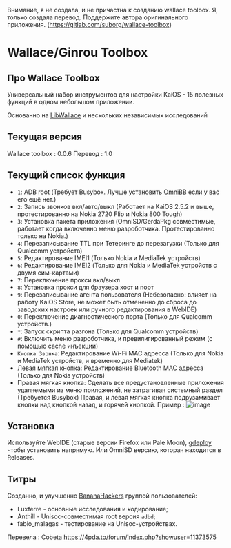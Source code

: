 Внимание, я не создала, и не причастна к созданию wallace toolbox. Я, только создала перевод. Поддержите автора оригинального приложения. (https://gitlab.com/suborg/wallace-toolbox)
# Wallace/Ginrou Toolbox

## Про Wallace Toolbox

Универсальный набор инструментов для настройки KaiOS - 15 полезных функций в одном небольшом приложении.

Основанно на [LibWallace](https://gist.github.com/plugnburn/00fa61006513cdb0a12adf61a6e425e1) и нескольких независимых исследований

## Текущая версия

Wallace toolbox : 0.0.6
Перевод : 1.0

## Текущий список функция

- `1`: ADB root (Требует Busybox. Лучше установить [OmniBB](https://gitlab.com/suborg/omnibb) если у вас его ещё нет.)
- `2`: Запись звонков вкл/авто/выкл (Работает на KaiOS 2.5.2 и выше, протестированно на Nokia 2720 Flip и Nokia 800 Tough)
- `3`: Установка пакета приложения (OmniSD/GerdaPkg совместимые, работает когда включенно меню разроботчика. Протестированно только на Nokia.)
- `4`: Перезаписывание TTL при Тетеринге до перезагузки (Только для Qualcomm устройств)
- `5`: Редактирование IMEI1 (Только Nokia и MediaTek устройств)
- `6`: Редактирование IMEI2 (Только для Nokia и MediaTek устройств с двумя сим-картами)
- `7`: Переключение прокси вкл/выкл
- `8`: Установка прокси для браузера хост и порт
- `9`: Перезаписывание агента пользователя (Небезопасно: влияет на работу KaiOS Store, не может быть отмененно до сброса до заводских настроек или ручного редактирования в WebIDE)
- `0`: Переключение диагностического порта (Только для Qualcomm устройств.)
- `*`: Запуск скрипта разгона (Только для Qualcomm устройств)
- `#`: Включить меню разроботчика, и превилигированный режим (с помощью cache инъекции)
- `Кнопка Звонка`: Редактирование Wi-Fi MAC адресса (Только для Nokia и MediaTek устройств, и временно для Mediatek)
- Левая мягкая кнопка: Редактирование Bluetooth MAC адресса (Только для Nokia устройств)
- Правая мягкая кнопка: Сделать все предустановленные приложения удаляемыми из меню приложений, не затрагивая системный раздел (Требуется Busybox)
Правая, и левая мягкая кнопка подрузамивает кнопки над кнопкой назад, и горячей кнопкой. Пример : ![image](https://github.com/Cobeta-beta/ginrou-toolbox/assets/140401724/f843d652-d6cf-4dea-abb6-6045209906e9)

## Установка

Используйте WebIDE (старые версии Firefox или Pale Moon), [gdeploy](https://gitlab.com/suborg/gdeploy) чтобы установить напрямую. Или OmniSD версию, которая находится в Releases. 

## Титры

Созданно, и улучшенно [BananaHackers](https://bananahackers.net) группой пользователей:

- Luxferre - основные исследования и кодирование;
- Anthill - Unisoc-совместимая root версия `adbd`;
- fabio_malagas - тестирование на Unisoc-устройствах.

Перевела : Cobeta https://4pda.to/forum/index.php?showuser=11373575
